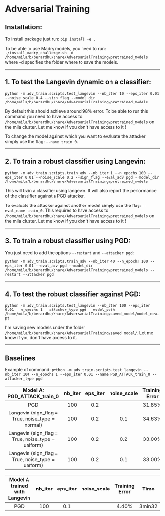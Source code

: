 # Adversarial Training

## Installation:
To install package just run:
`pip install -e .`

To be able to use Madry models, you need to run:
`./install_madry_challenge.sh -d /home/mila/b/berardhu/share/AdversarialTraining/pretrained_models`
where -d specifies the folder where to save the models.

-------------
## 1. To test the Langevin dynamic on a classifier:
`python -m adv_train.scripts.test_langevin --nb_iter 10 --eps_iter 0.01 --noise_scale 0.4 --sign_flag --model_dir /home/mila/b/berardhu/share/AdversarialTraining/pretrained_models`

By default this should achieve around 98% error.
To be able to run this command you need to have access to `/home/mila/b/berardhu/share/AdversarialTraining/pretrained_models` on the mila cluster. Let me know if you don't have access to it !

To change the model against which you want to evaluate the attacker simply use the flag: `--name train_0`.

-------------------------
## 2. To train a robust classifier using Langevin:
`python -m adv_train.scripts.train_adv --nb_iter 1 --n_epochs 100 --eps_iter 0.01 --noise_scale 0.2 --sign_flag --eval_adv pgd --model_dir /home/mila/b/berardhu/share/AdversarialTraining/pretrained_models`

This will train a classifier using langevin. It will also report the performance of the classifier against a PGD attacker.

To evaluate the attacker against another model simply use the flag: `--eval_name train_0`. This requires to have access to `/home/mila/b/berardhu/share/AdversarialTraining/pretrained_models` on the mila cluster. Let me know if you don't have access to it !

--------------------
## 3. To train a robust classifier using PGD:
You just need to add the  options `--restart` and `--attacker pgd`:

`python -m adv_train.scripts.train_adv --nb_iter 40 --n_epochs 100 --eps_iter 0.01 --eval_adv pgd --model_dir /home/mila/b/berardhu/share/AdversarialTraining/pretrained_models --restart --attacker pgd`

--------------------
## 4. To test the robust classifier against PGD:
`python -m adv_train.scripts.test_langevin --nb_iter 100 --eps_iter 0.01 --n_epochs 1 --attacker_type pgd --model_path /home/mila/b/berardhu/share/AdversarialTraining/saved_model/model_new.pt`

I'm saving new models under the folder `/home/mila/b/berardhu/share/AdversarialTraining/saved_model/`. Let me know if you don't have access to it.

---------------
## Baselines

Example of command: `python -m adv_train.scripts.test_langevin --nb_iter 100 --n_epochs 1 --eps_iter 0.01 --name PGD_ATTACK_train_0 --attacker_type pgd`

|   Model A: PGD_ATTACK_train_0                | nb_iter | eps_iter | noise_scale | Training Error | Time   |
|:--------------------------------------------:|:-------:|:--------:|:-----------:|:--------------:|:------:|
| PGD                                          | 100     | 0.2      |             | 31.85%         | 3min32 |
| Langevin (sign_flag = True, noise_type = normal)  | 100     | 0.2      | 0.1         | 34.63%         | 3min27 |
| Langevin (sign_flag = True, noise_type = uniform) | 100     | 0.2      | 0.2         | 33.00%         | 3min27 |
| Langevin (sign_flag = True, noise_type = uniform) | 100     | 0.2      | 0.1         | 33.00%         | 3min27 |


|   Model A trained with Langevin              | nb_iter | eps_iter | noise_scale | Training Error | Time   |
|:--------------------------------------------:|:-------:|:--------:|:-----------:|:--------------:|:------:|
| PGD                                          | 100     | 0.1      |             | 4.40%          | 3min32 |

